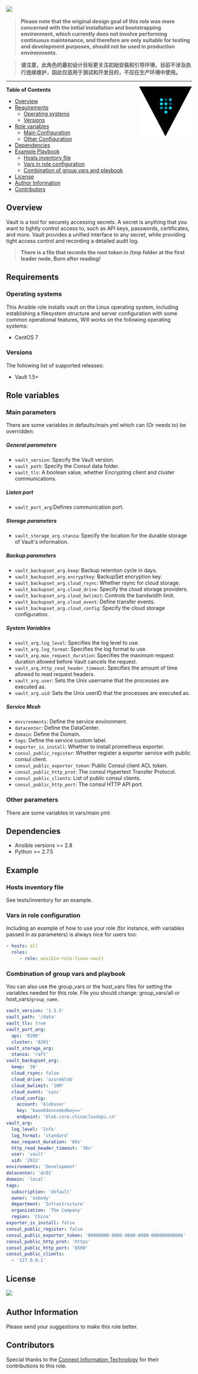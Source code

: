 ![](https://img.shields.io/badge/Ansible-vault-green.svg?logo=angular&style=for-the-badge)

>__Please note that the original design goal of this role was more concerned with the initial installation and bootstrapping environment, which currently does not involve performing continuous maintenance, and therefore are only suitable for testing and development purposes,  should not be used in production environments.__

>__请注意，此角色的最初设计目标更关注初始安装和引导环境，目前不涉及执行连续维护，因此仅适用于测试和开发目的，不应在生产环境中使用。__
___

<p><img src="https://raw.githubusercontent.com/goldstrike77/goldstrike77.github.io/master/img/logo/logo_vault.png" align="right" /></p>

__Table of Contents__

- [Overview](#overview)
- [Requirements](#requirements)
  * [Operating systems](#operating-systems)
  * [Versions](#versions)
- [ Role variables](#Role-variables)
  * [Main Configuration](#Main-parameters)
  * [Other Configuration](#Other-parameters)
- [Dependencies](#dependencies)
- [Example Playbook](#example-playbook)
  * [Hosts inventory file](#Hosts-inventory-file)
  * [Vars in role configuration](#vars-in-role-configuration)
  * [Combination of group vars and playbook](#combination-of-group-vars-and-playbook)
- [License](#license)
- [Author Information](#author-information)
- [Contributors](#Contributors)

## Overview
Vault is a tool for securely accessing secrets. A secret is anything that you want to tightly control access to, such as API keys, passwords, certificates, and more. Vault provides a unified interface to any secret, while providing tight access control and recording a detailed audit log.
>__There is a file that records the root token in /tmp folder at the first leader node, Burn after reading!__

## Requirements
### Operating systems
This Ansible role installs vault on the Linux operating system, including establishing a filesystem structure and server configuration with some common operational features, Will works on the following operating systems:

  * CentOS 7

### Versions

The following list of supported releases:

* Vault 1.5+

## Role variables
### Main parameters #
There are some variables in defaults/main.yml which can (Or needs to) be overridden:
##### General parameters
* `vault_version`: Specify the Vault version.
* `vault_path`: Specify the Consul data folder.
* `vault_tls`: A boolean value, whether Encrypting client and cluster communications.

##### Listen port
* `vault_port_arg`:Defines communication port.

##### Storage parameters
* `vault_storage_arg.stanza`: Specify the location for the durable storage of Vault's information.

##### Backup parameters
* `vault_backupset_arg.keep`: Backup retention cycle in days.
* `vault_backupset_arg.encryptkey`: BackupSet encryption key.
* `vault_backupset_arg.cloud_rsync`: Whether rsync for cloud storage.
* `vault_backupset_arg.cloud_drive`: Specify the cloud storage providers.
* `vault_backupset_arg.cloud_bwlimit`: Controls the bandwidth limit.
* `vault_backupset_arg.cloud_event`: Define transfer events.
* `vault_backupset_arg.cloud_config`: Specify the cloud storage configuration.

##### System Variables
* `vault_arg.log_level`: Specifies the log level to use.
* `vault_arg.log_format`: Specifies the log format to use.
* `vault_arg.max_request_duration`: Specifies the maximum request duration allowed before Vault cancels the request.
* `vault_arg.http_read_header_timeout`: Specifies the amount of time allowed to read request headers.
* `vault_arg.user`: Sets the Unix username that the processes are executed as.
* `vault_arg.uid`: Sets the Unix userID that the processes are executed as.

##### Service Mesh
* `environments`: Define the service environment.
* `datacenter`: Define the DataCenter.
* `domain`: Define the Domain.
* `tags`: Define the service custom label.
* `exporter_is_install`: Whether to install prometheus exporter.
* `consul_public_register`: Whether register a exporter service with public consul client.
* `consul_public_exporter_token`: Public Consul client ACL token.
* `consul_public_http_prot`: The consul Hypertext Transfer Protocol.
* `consul_public_clients`: List of public consul clients.
* `consul_public_http_port`: The consul HTTP API port.

### Other parameters
There are some variables in vars/main.yml:

## Dependencies
- Ansible versions >= 2.8
- Python >= 2.7.5

## Example

### Hosts inventory file
See tests/inventory for an example.

### Vars in role configuration
Including an example of how to use your role (for instance, with variables passed in as parameters) is always nice for users too:

```yaml
- hosts: all
  roles:
     - role: ansible-role-linux-vault
```

### Combination of group vars and playbook
You can also use the group_vars or the host_vars files for setting the variables needed for this role. File you should change: group_vars/all or host_vars/`group_name`.

```yaml
vault_version: '1.5.5'
vault_path: '/data'
vault_tls: true
vault_port_arg:
  api: '8200'
  cluster: '8201'
vault_storage_arg: 
  stanza: 'raft'
vault_backupset_arg:
  keep: '30'
  cloud_rsync: false
  cloud_drive: 'azureblob'
  cloud_bwlimit: '10M'
  cloud_event: 'sync'
  cloud_config:
    account: 'blobuser'
    key: 'base64encodedkey=='
    endpoint: 'blob.core.chinacloudapi.cn'
vault_arg:
  log_level: 'Info'
  log_format: 'standard'
  max_request_duration: '60s'
  http_read_header_timeout: '30s'
  user: 'vault'
  uid: '2012'
environments: 'Development'
datacenter: 'dc01'
domain: 'local'
tags:
  subscription: 'default'
  owner: 'nobody'
  department: 'Infrastructure'
  organization: 'The Company'
  region: 'China'
exporter_is_install: false
consul_public_register: false
consul_public_exporter_token: '00000000-0000-0000-0000-000000000000'
consul_public_http_prot: 'https'
consul_public_http_port: '8500'
consul_public_clients:
  - '127.0.0.1'
```

## License
![](https://img.shields.io/badge/MIT-purple.svg?style=for-the-badge)

## Author Information
Please send your suggestions to make this role better.

## Contributors
Special thanks to the [Connext Information Technology](http://www.connext.com.cn) for their contributions to this role.

